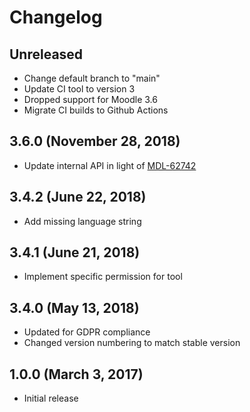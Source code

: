# Changelog

## Unreleased

- Change default branch to "main"
- Update CI tool to version 3
- Dropped support for Moodle 3.6
- Migrate CI builds to Github Actions

## 3.6.0 (November 28, 2018)

- Update internal API in light of [MDL-62742](https://tracker.moodle.org/browse/MDL-62742)

## 3.4.2 (June 22, 2018)

- Add missing language string

## 3.4.1 (June 21, 2018)

- Implement specific permission for tool

## 3.4.0 (May 13, 2018)

- Updated for GDPR compliance
- Changed version numbering to match stable version

## 1.0.0 (March 3, 2017)

- Initial release
